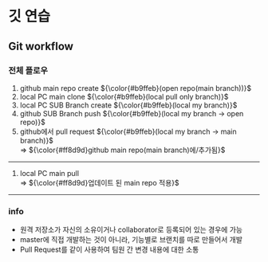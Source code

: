 <!-- github-markdown-css -->
<link href="https://cdnjs.cloudflare.com/ajax/libs/github-markdown-css/5.1.0/github-markdown.css" rel="stylesheet">

# 깃 연습

## Git workflow

### 전체 플로우
1. github main repo create ${\color{#b9ffeb}(open repo(main branch))}$
2. local PC main clone ${\color{#b9ffeb}(local pull only branch)}$
3. local PC SUB Branch create ${\color{#b9ffeb}(local my branch)}$
4. github SUB Branch push ${\color{#b9ffeb}(local my branch -> open repo)}$
5. github에서 pull request ${\color{#b9ffeb}(local my branch -> main branch)}$
   <br>
=> ${\color{#ff8d9d}github main repo(main branch)에/추가됨}$

---

1. local PC main pull
   <br>
=> ${\color{#ff8d9d}업데이트 된 main repo 적용}$

---
### info
- 원격 저장소가 자신의 소유이거나 collaborator로 등록되어 있는 경우에 가능
- master에 직접 개발하는 것이 아니라, 기능별로 브랜치를 따로 만들어서 개발
- Pull Request를 같이 사용하여 팀원 간 변경 내용에 대한 소통
